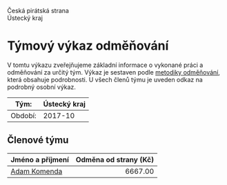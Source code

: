 Česká pirátská strana  
Ústecký kraj

Týmový výkaz odměňování
===========================

V tomtu výkazu zveřejňujeme základní informace o vykonané práci a odměňování
za určitý tým. Výkaz je sestaven podle [metodiky odměňování][metodika],
která obsahuje podrobnosti. U všech členů týmu je uveden odkaz na podrobný osobní výkaz.

Tým:                     | Ústecký kraj
-----------------------  | --------------------
Období:                  | 2017-10

Členové týmu
--------------

| Jméno a příjmení              |   Odměna od strany (Kč) |
|:------------------------------|------------------------:|
| [Adam Komenda](adam-komenda/) |                 6667.00 |


[metodika]: https://redmine.pirati.cz/projects/po/wiki/Odmenovani
